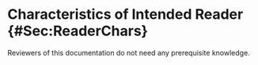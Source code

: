 # Characteristics of Intended Reader {#Sec:ReaderChars}

Reviewers of this documentation do not need any prerequisite knowledge.

